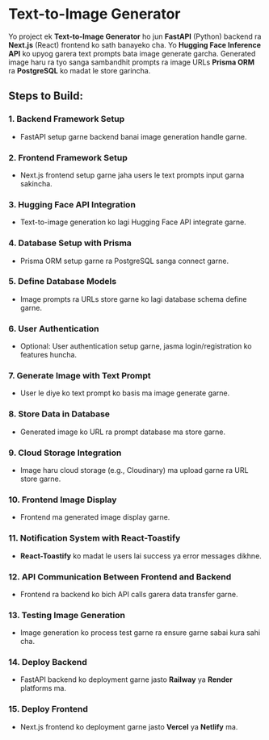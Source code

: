 # Text-to-Image Generator

Yo project ek **Text-to-Image Generator** ho jun **FastAPI** (Python) backend ra **Next.js** (React) frontend ko sath banayeko cha. Yo **Hugging Face Inference API** ko upyog garera text prompts bata image generate garcha. Generated image haru ra tyo sanga sambandhit prompts ra image URLs **Prisma ORM** ra **PostgreSQL** ko madat le store garincha.

## Steps to Build:

### 1. **Backend Framework Setup**
   - FastAPI setup garne backend banai image generation handle garne.

### 2. **Frontend Framework Setup**
   - Next.js frontend setup garne jaha users le text prompts input garna sakincha.

### 3. **Hugging Face API Integration**
   - Text-to-image generation ko lagi Hugging Face API integrate garne.

### 4. **Database Setup with Prisma**
   - Prisma ORM setup garne ra PostgreSQL sanga connect garne.

### 5. **Define Database Models**
   - Image prompts ra URLs store garne ko lagi database schema define garne.

### 6. **User Authentication**
   - Optional: User authentication setup garne, jasma login/registration ko features huncha.

### 7. **Generate Image with Text Prompt**
   - User le diye ko text prompt ko basis ma image generate garne.

### 8. **Store Data in Database**
   - Generated image ko URL ra prompt database ma store garne.

### 9. **Cloud Storage Integration**
   - Image haru cloud storage (e.g., Cloudinary) ma upload garne ra URL store garne.

### 10. **Frontend Image Display**
   - Frontend ma generated image display garne.

### 11. **Notification System with React-Toastify**
   - **React-Toastify** ko madat le users lai success ya error messages dikhne.

### 12. **API Communication Between Frontend and Backend**
   - Frontend ra backend ko bich API calls garera data transfer garne.

### 13. **Testing Image Generation**
   - Image generation ko process test garne ra ensure garne sabai kura sahi cha.

### 14. **Deploy Backend**
   - FastAPI backend ko deployment garne jasto **Railway** ya **Render** platforms ma.

### 15. **Deploy Frontend**
   - Next.js frontend ko deployment garne jasto **Vercel** ya **Netlify** ma.
